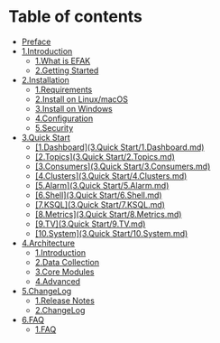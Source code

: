 # Table of contents

* [Preface](README.md)
* [1.Introduction](1.introduction/README.md)
  * [1.What is EFAK](1.Introduction/1.WhatIsEFAK.md)
  * [2.Getting Started](1.Introduction/2.GettingStarted.md)
* [2.Installation](2.installation/README.md)
  * [1.Requirements](2.Installation/1.Requirements.md)
  * [2.Install on Linux/macOS](2.Installation/2.InstallOnLinuxMac.md)
  * [3.Install on Windows](2.Installation/3.InstallingOnWindows.md)
  * [4.Configuration](2.Installation/4.Configuration.md)
  * [5.Security](2.Installation/5.Security.md)
* [3.Quick Start](3.quick-start/README.md)
  * [\[1.Dashboard\](3.Quick Start/1.Dashboard.md)](3.quick-start/1.dashboard-3.quick-start-1.dashboard.md.md)
  * [\[2.Topics\](3.Quick Start/2.Topics.md)](3.quick-start/2.topics-3.quick-start-2.topics.md.md)
  * [\[3.Consumers\](3.Quick Start/3.Consumers.md)](3.quick-start/3.consumers-3.quick-start-3.consumers.md.md)
  * [\[4.Clusters\](3.Quick Start/4.Clusters.md)](3.quick-start/4.clusters-3.quick-start-4.clusters.md.md)
  * [\[5.Alarm\](3.Quick Start/5.Alarm.md)](3.quick-start/5.alarm-3.quick-start-5.alarm.md.md)
  * [\[6.Shell\](3.Quick Start/6.Shell.md)](3.quick-start/6.shell-3.quick-start-6.shell.md.md)
  * [\[7.KSQL\](3.Quick Start/7.KSQL.md)](3.quick-start/7.ksql-3.quick-start-7.ksql.md.md)
  * [\[8.Metrics\](3.Quick Start/8.Metrics.md)](3.quick-start/8.metrics-3.quick-start-8.metrics.md.md)
  * [\[9.TV\](3.Quick Start/9.TV.md)](3.quick-start/9.tv-3.quick-start-9.tv.md.md)
  * [\[10.System\](3.Quick Start/10.System.md)](3.quick-start/10.system-3.quick-start-10.system.md.md)
* [4.Architecture](4.architecture/README.md)
  * [1.Introduction](4.Architecture/1.Introduction.md)
  * [2.Data Collection](4.Architecture/2.DataCollection.md)
  * [3.Core Modules](4.Architecture/3.CoreModules.md)
  * [4.Advanced](4.Architecture/4.Advanced.md)
* [5.ChangeLog](5.changelog/README.md)
  * [1.Release Notes](5.ChangeLog/1.ReleaseNotes.md)
  * [2.ChangeLog](5.ChangeLog/2.ChangeLog.md)
* [6.FAQ](6.faq/README.md)
  * [1.FAQ](6.FAQ/1.FAQ.md)
